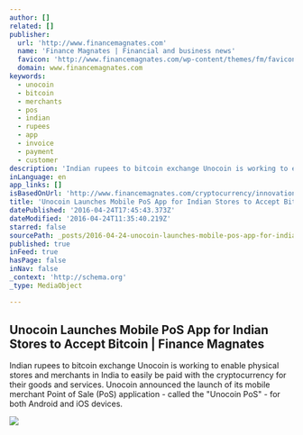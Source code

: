 ```yaml
---
author: []
related: []
publisher:
  url: 'http://www.financemagnates.com'
  name: 'Finance Magnates | Financial and business news'
  favicon: 'http://www.financemagnates.com/wp-content/themes/fm/favicon.ico'
  domain: www.financemagnates.com
keywords:
  - unocoin
  - bitcoin
  - merchants
  - pos
  - indian
  - rupees
  - app
  - invoice
  - payment
  - customer
description: 'Indian rupees to bitcoin exchange Unocoin is working to enable physical stores and merchants in India to easily be paid with the cryptocurrency for their goods and services. Unocoin announced the launch of its mobile merchant Point of Sale (PoS) application - called the "Unocoin PoS" - for both Android and iOS devices.'
inLanguage: en
app_links: []
isBasedOnUrl: 'http://www.financemagnates.com/cryptocurrency/innovation/unocoin-launches-mobile-pos-app-indian-stores-accept-bitcoin/'
title: 'Unocoin Launches Mobile PoS App for Indian Stores to Accept Bitcoin | Finance Magnates'
datePublished: '2016-04-24T17:45:43.373Z'
dateModified: '2016-04-24T11:35:40.219Z'
starred: false
sourcePath: _posts/2016-04-24-unocoin-launches-mobile-pos-app-for-indian-stores-to-accept.md
published: true
inFeed: true
hasPage: false
inNav: false
_context: 'http://schema.org'
_type: MediaObject

---
```

<article style=""><h1>Unocoin Launches Mobile PoS App for Indian Stores to Accept Bitcoin | Finance Magnates</h1><p>Indian rupees to bitcoin exchange Unocoin is working to enable physical stores and merchants in India to easily be paid with the cryptocurrency for their goods and services. Unocoin announced the launch of its mobile merchant Point of Sale (PoS) application - called the "Unocoin PoS" - for both Android and iOS devices.</p><img src="http://www.financemagnates.com/wp-content/uploads/2016/04/mobile_bitcoin.jpg" /></article>